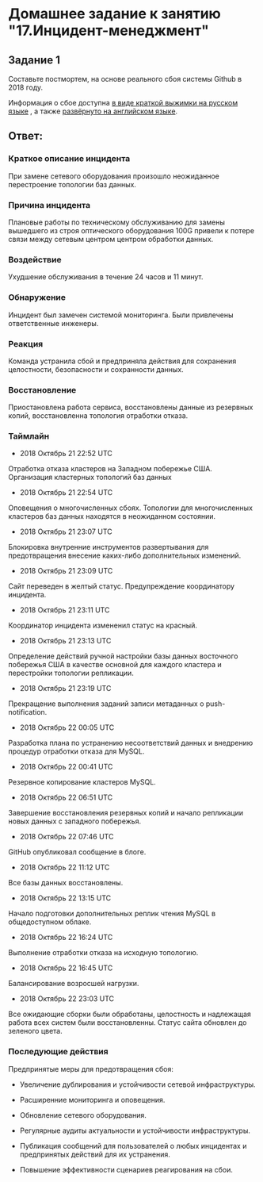 # Домашнее задание к занятию "17.Инцидент-менеджмент"

## Задание 1

Составьте постмортем, на основе реального сбоя системы Github в 2018 году.

Информация о сбое доступна [в виде краткой выжимки на русском языке](https://habr.com/ru/post/427301/) , а
также [развёрнуто на английском языке](https://github.blog/2018-10-30-oct21-post-incident-analysis/).

## Ответ:

### Краткое описание инцидента

При замене сетевого оборудования произошло неожиданное перестроение топологии баз данных.

### Причина инцидента

Плановые работы по техническому обслуживанию для замены вышедшего из строя оптического оборудования 100G привели к потере связи между сетевым центром центром обработки данных.

### Воздействие

Ухудшение обслуживания в течение 24 часов и 11 минут.

### Обнаружение

Инцидент был замечен системой мониторинга. Были привлечены ответственные инженеры.

### Реакция

Команда устранила сбой и предприняла действия для сохранения целостности, безопасности и сохранности данных.

### Восстановление

Приостановлена работа сервиса, восстановлены данные из резервных копий, восстановленна топология отработки отказа.

### Таймлайн

- 2018 Октябрь 21 22:52 UTC

Отработка отказа кластеров на Западном побережье США. Организация кластерных топологий баз данных

- 2018 Октябрь 21 22:54 UTC

Оповещения о многочисленных сбоях. Топологии для многочисленных кластеров баз данных находятся в неожиданном состоянии.

- 2018 Октябрь 21 23:07 UTC

Блокировка внутренние инструментов развертывания для предотвращения внесение каких-либо дополнительных изменений.

- 2018 Октябрь 21 23:09 UTC

Сайт переведен в желтый статус. Предупреждение координатору инцидента. 

- 2018 Октябрь 21 23:11 UTC

Координатор инцидента измененил статус на красный.

- 2018 Октябрь 21 23:13 UTC

Определение действий ручной настройки базы данных восточного побережья США в качестве основной для каждого кластера и перестройки топологии репликации.

- 2018 Октябрь 21 23:19 UTC

Прекращение выполнения заданий записи метаданных о push-notification.

- 2018 Октябрь 22 00:05 UTC

Разработка плана по устранению несоответствий данных и внедрению процедур отработки отказа для MySQL.

- 2018 Октябрь 22 00:41 UTC

Резервное копирование кластеров MySQL.

- 2018 Октябрь 22 06:51 UTC

Завершение восстановления резервных копий и начало репликации новых данных с западного побережья.

- 2018 Октябрь 22 07:46 UTC

GitHub опубликовал сообщение в блоге.

- 2018 Октябрь 22 11:12 UTC

Все базы данных восстановлены.

- 2018 Октябрь 22 13:15 UTC

Начало подготовки дополнительных реплик чтения MySQL в общедоступном облаке.

- 2018 Октябрь 22 16:24 UTC

Выполнение отработки отказа на исходную топологию.

- 2018 Октябрь 22 16:45 UTC

Балансирование возросшей нагрузки.

- 2018 Октябрь 22 23:03 UTC

Все ожидающие сборки были обработаны, целостность и надлежащая работа всех систем были восстановленны. Статус сайта обновлен до зеленого цвета.

### Последующие действия

Предпринятые меры для предотвращения сбоя:

- Увеличение дублирования и устойчивости сетевой инфраструктуры.

- Расширенние мониторинга и оповещения.

- Обновление сетевого оборудования.

- Регулярные аудиты актуальности и устойчивости инфраструктуры.

- Публикация сообщений для пользователей о любых инцидентах и предпринятых действий для их устранения.

- Повышение эффективности сценариев реагирования на сбои.
